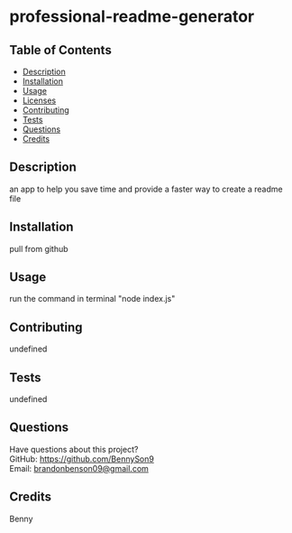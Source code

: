 # professional-readme-generator

  

  ## Table of Contents
  * [Description](#description)
  * [Installation](#installation)
  * [Usage](#usage)
  * [Licenses](#licenses)
  * [Contributing](#contributing)
  * [Tests](#tests)
  * [Questions](#questions)
  * [Credits](#credits)

  ## Description
  an app to help you save time and provide a faster way to create a readme file

  ## Installation
  pull from github

  ## Usage
  run the command in terminal "node index.js"

  

  ## Contributing
  undefined

  ## Tests
  undefined

  ## Questions
  Have questions about this project?  
  GitHub: https://github.com/BennySon9  
  Email: brandonbenson09@gmail.com

  ## Credits
  Benny
